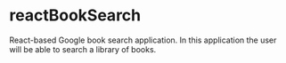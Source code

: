 # reactBookSearch
React-based Google book search application. In this application the user will be able to search a library of books.
